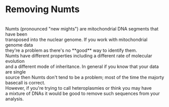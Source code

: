 # Removing Numts
<br>
Numts (pronounced "new mights") are mitochondrial DNA segments that have been <br>
transposed into the nuclear genome. If you work with mitochondrial genome data <br>
they're a problem as there's no
**good**
way to identify them. <br>
Numts have different properties including a different rate of molecular evolution <br>
and a different mode of inheritance. In general if you know that your data are single <br>
source then Numts don't tend to be a problem; most of the time the majorty basecall is correct.<br> However, if you're trying to call heteroplasmies or think you may have <br> a mixture of DNAs it would be good to remove such sequences from your analysis. <br><br>






